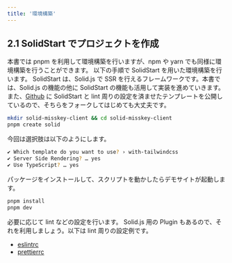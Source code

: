 ```yaml
---
title: '環境構築'
---
```


## 2.1 SolidStart でプロジェクトを作成

本書では pnpm を利用して環境構築を行いますが、npm や yarn でも同様に環境構築を行うことができます。
以下の手順で SolidStart を用いた環境構築を行います。
SolidStart は、Solid.js で SSR を行えるフレームワークです。本書では、Solid.js の機能の他に SolidStart の機能も活用して実装を進めていきます。
また、[Github](https://github.com/Umisyo/solid-template) に SolidStart と lint 周りの設定を済ませたテンプレートを公開しているので、そちらをフォークしてはじめても大丈夫です。

```sh
mkdir solid-misskey-client && cd solid-misskey-client
pnpm create solid
```

今回は選択肢は以下のようにします。

```sh
✔ Which template do you want to use? › with-tailwindcss
✔ Server Side Rendering? … yes
✔ Use TypeScript? … yes
```

パッケージをインストールして、スクリプトを動かしたらデモサイトが起動します。

```sh
pnpm install
pnpm dev
```

必要に応じて lint などの設定を行います。
Solid.js 用の Plugin もあるので、それを利用しましょう。以下は lint 周りの設定例です。

- [eslintrc](https://github.com/Umisyo/solid-template/blob/main/.eslintrc.yml)
- [prettierrc](https://github.com/Umisyo/solid-template/blob/main/.prettierrc.yml)
